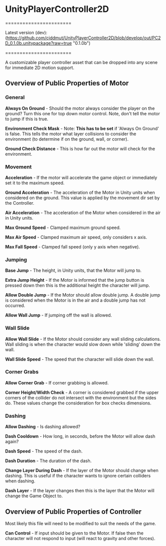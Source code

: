 # UnityPlayerController2D
=======================

Latest version (dev): (https://github.com/cjddmut/UnityPlayerController2D/blob/develop/out/PC2D_0.1.0b.unitypackage?raw=true "0.1.0b")

=======================

A customizable player controller asset that can be dropped into any scene for immediate 2D motion support.

## Overview of Public Properties of Motor

### General ###

**Always On Ground** - Should the motor always consider the player on the ground? Turn this one for top down motor control. Note, don't tell the motor to jump if this is true.

**Environment Check Mask** - Note: **This has to be set** if 'Always On Ground' is false. This tells the motor what layer collisions to consider the environment (to determine if on the ground, wall, or corner).

**Ground Check Distance** - This is how far out the motor will check for the environment.  

### Movement ###

**Acceleration** - If the motor will accelerate the game object or immediately set it to the maximum speed.

**Ground Acceleration** - The acceleration of the Motor in Unity units when considered on the ground. This value is applied by the movement dir set by the Controller.

**Air Acceleration** - The acceleration of the Motor when considered in the air in Unity units.

**Max Ground Speed** - Clamped maximum ground speed.

**Max Air Speed** - Clamped maximum air speed, only considers x axis.

**Max Fall Speed** - Clamped fall speed (only y axis when negative).

### Jumping ###

**Base Jump** - The height, in Unity units, that the Motor will jump to.

**Extra Jump Height** - If the Motor is informed that the jump button is pressed down then this is the additional height the character will jump.

**Allow Double Jump** - If the Motor should allow double jump. A double jump is considered when the Motor is in the air and a double jump has not occurred. 

**Allow Wall Jump** - If jumping off the wall is allowed.

### Wall Slide ###

**Allow Wall Slide** - If the Motor should consider any wall sliding calculations. Wall sliding is when the character would slow down while 'sliding' down the wall.

**Wall Slide Speed** - The speed that the character will slide down the wall.

### Corner Grabs ###

**Allow Corner Grab** - If corner grabbing is allowed. 

**Corner Height/Width Check** - A corner is considered grabbed if the upper corners of the collider do not intersect with the environment but the sides do. These values change the consideration for box checks dimensions.

### Dashing ###

**Allow Dashing** - Is dashing allowed?

**Dash Cooldown** - How long, in seconds, before the Motor will allow dash again?

**Dash Speed** - The speed of the dash.

**Dash Duration** - The duration of the dash.

**Change Layer During Dash** - If the layer of the Motor should change when dashing. This is useful if the character wants to ignore certain colliders when dashing.

**Dash Layer** - If the layer changes then this is the layer that the Motor will change the Game Object to.

## Overview of Public Properties of Controller

Most likely this file will need to be modified to suit the needs of the game.

**Can Control** - If input should be given to the Motor. If false then the character will not respond to input (will react to gravity and other forces).